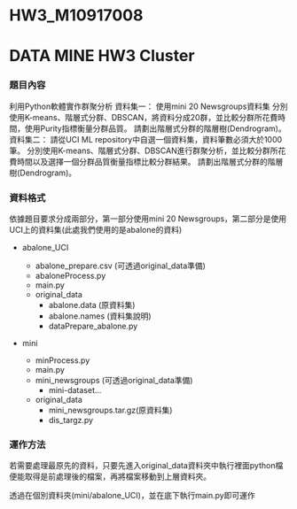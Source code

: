 # HW3_M10917008
# DATA MINE HW3 Cluster

### 題目內容
利用Python軟體實作群聚分析
資料集一：
使用mini 20 Newsgroups資料集
分別使用K-means、階層式分群、DBSCAN，將資料分成20群，並比較分群所花費時間，使用Purity指標衡量分群品質。
請劃出階層式分群的階層樹(Dendrogram)。
資料集二：
請從UCI ML repository中自選一個資料集，資料筆數必須大於1000筆。
分別使用K-means、階層式分群、DBSCAN進行群聚分析，並比較分群所花費時間以及選擇一個分群品質衡量指標比較分群結果。
請劃出階層式分群的階層樹(Dendrogram)。


### 資料格式
依據題目要求分成兩部分，第一部分使用mini 20 Newsgroups，第二部分是使用UCI上的資料集(此處我們使用的是abalone的資料)
* abalone_UCI
  * abalone_prepare.csv (可透過original_data準備)
  * abaloneProcess.py
  * main.py
  * original_data
    * abalone.data (原資料集)
    * abalone.names (資料集說明)
    * dataPrepare_abalone.py

* mini
  * minProcess.py
  * main.py
  * mini_newsgroups (可透過original_data準備)
    * mini-dataset...
  * original_data
    * mini_newsgroups.tar.gz(原資料集)
    * dis_targz.py



### 運作方法
若需要處理最原先的資料，只要先進入original_data資料夾中執行裡面python檔便能取得是前處理後的檔案，再將檔案移動到上層資料夾。

透過在個別資料夾(mini/abalone_UCI)，並在底下執行main.py即可運作

